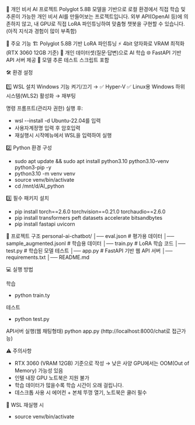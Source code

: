 🧠 개인 비서 AI 프로젝트
Polyglot 5.8B 모델을 기반으로 로컬 환경에서 직접 학습 및 추론이 가능한 개인 비서 AI를 만들어보는 프로젝트입니다.
외부 API(OpenAI 등)에 의존하지 않고, 내 GPU로 직접 LoRA 파인튜닝하여 맞춤형 챗봇을 구현할 수 있습니다.
(아직 지식과 경험이 많이 부족함)

🚀 주요 기능
🏗 Polyglot 5.8B 기반 LoRA 파인튜닝
⚡ 4bit 양자화로 VRAM 최적화 (RTX 3060 12GB 기준)
🤖 개인 데이터셋(질문·답변)으로 AI 학습
🌐 FastAPI 기반 API 서버 제공
🧩 모델 추론 테스트 스크립트 포함


🛠 환경 설정

1️⃣ WSL 설치
Windows 기능 켜기/끄기 →
✅ Hyper-V
✅ Linux용 Windows 하위 시스템(WLS2) 활성화 → 재부팅

명령 프롬프트(관리자 권한) 실행 후:
- wsl --install -d Ubuntu-22.04를 입력
- 사용자계정명 입력 후 암호입력
- 재실행시 시작메뉴에서 WSL을 입력하여 실행

2️⃣ Python 환경 구성
- sudo apt update && sudo apt install python3.10 python3.10-venv python3-pip -y
- python3.10 -m venv venv
- source venv/bin/activate
- cd /mnt/d/AI_python

3️⃣ 필수 패키지 설치
- pip install torch==2.6.0 torchvision==0.21.0 torchaudio==2.6.0
- pip install transformers peft datasets accelerate bitsandbytes
- pip install fastapi uvicorn

📂 프로젝트 구조
personal-ai-chatbot/
│── eval.json                # 평가용 데이터
│── sample_augmented.jsonl   # 학습용 데이터
│── train.py                 # LoRA 학습 코드
│── test.py                  # 학습된 모델 테스트
│── app.py                   # FastAPI 기반 웹 API 서버
│── requirements.txt
│── README.md

💻 실행 방법

학습
- python train.ty

테스트
- python test.py

API서버 실행(웹 채팅형태)
python app.py
(http://localhost:8000/chat로 접근가능)

⚠️ 주의사항
- RTX 3060 (VRAM 12GB) 기준으로 작성 → 낮은 사양 GPU에서는 OOM(Out of Memory) 가능성 있음
- 인텔 내장 GPU 노트북은 지원 불가
- 학습 데이터가 많을수록 학습 시간이 오래 걸립니다.
- 데스크톱 사용 시 에어컨 + 본체 뚜껑 열기, 노트북은 쿨러 필수

🔄 WSL 재실행 시
- source venv/bin/activate
